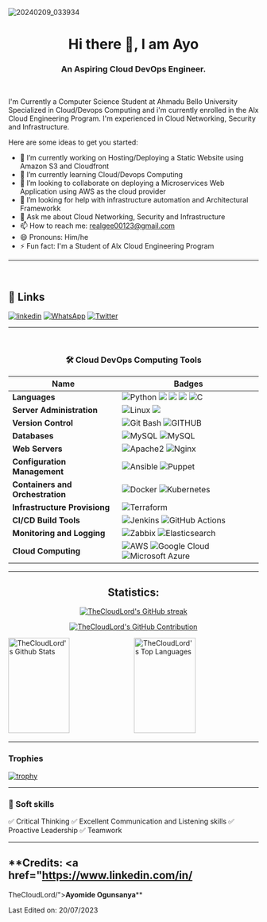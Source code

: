 ![20240209_033934](https://github.com/ArchBishop009/ArchBishop009/assets/144915258/f43066ba-6ba2-47cc-88d3-ce2f2af85133)
<h1 align="center">Hi there 👋, I am Ayo</h1>
<h3 align="center">An Aspiring Cloud DevOps Engineer. </h3>
<br/>


I'm Currently a Computer Science Student at Ahmadu Bello University Specialized in Cloud/Devops Computing and i'm currently enrolled in the Alx Cloud Engineering Program. I'm experienced in Cloud Networking, Security and Infrastructure.

Here are some ideas to get you started:

- 🔭 I’m currently working on Hosting/Deploying a Static Website using Amazon S3 and Cloudfront
- 🌱 I’m currently learning Cloud/Devops Computing
- 👯 I’m looking to collaborate on deploying a Microservices Web Application using AWS as the cloud provider 
- 🤔 I’m looking for help with infrastructure automation and Architectural Frameworkk
- 💬 Ask me about Cloud Networking, Security and Infrastructure
- 📫 How to reach me: realgee00123@gmail.com
- 😄 Pronouns: Him/he
- ⚡ Fun fact: I'm a Student of Alx Cloud Engineering Program
  
<hr>
<br>

## 🔗 Links
[![linkedin](https://img.shields.io/badge/linkedin-0A66C2?style=for-the-badge&logo=linkedin&logoColor=white)](https://www.linkedin.com/in/ayomide-ogunsanya-76895a2a8/)
[![WhatsApp](https://img.shields.io/badge/WhatsApp-25D366?style=for-the-badge&logo=whatsapp&logoColor=white)](https://wa.me/2348132162520)
[![Twitter](https://img.shields.io/badge/Twitter-1DA1F2?style=for-the-badge&logo=Twitter&logoColor=white)](https://twitter.com/thecloudlord_)


<hr>
<br>


<div align="center">

### 🛠 Cloud DevOps Computing Tools

Name | Badges
--- | --- 
**Languages**  |  ![Python](https://img.shields.io/badge/Python-%230175C2.svg?style=for-the-badge&logo=Python&logoColor=white) <img src="https://img.shields.io/badge/JavaScript-323330?style=for-the-badge&logo=javascript&logoColor=F7DF1E" /> <img src="https://img.shields.io/badge/CSS3-1572B6?style=for-the-badge&logo=css3&logoColor=white" /> <img src="https://img.shields.io/badge/HTML5-E34F26?style=for-the-badge&logo=html5&logoColor=white" /> ![C](https://img.shields.io/badge/c-%2300599C.svg?style=for-the-badge&logo=c&logoColor=white)
**Server Administration** |  ![Linux](https://img.shields.io/badge/Linux-%23FF9900.svg?style=for-the-badge&logo=Linux&logoColor=white) <img src="https://img.shields.io/badge/Windows-1572B6?style=for-the-badge&logo=windows&logoColor=white" />
**Version Control** |  ![Git Bash](https://img.shields.io/badge/git-%23F24E1E.svg?style=for-the-badge&logo=git&logoColor=white) ![GITHUB](https://img.shields.io/badge/github-%2300f.svg?style=for-the-badge&logo=github&logoColor=white)
**Databases**  |![MySQL](https://img.shields.io/badge/mysql-%2300f.svg?style=for-the-badge&logo=mysql&logoColor=white) ![MySQL](https://img.shields.io/badge/postgresql-%2300f.svg?style=for-the-badge&logo=postgresql&logoColor=white)
**Web Servers** |  ![Apache2](https://img.shields.io/badge/apache-%23F24E1E.svg?style=for-the-badge&logo=apache&logoColor=white) ![Nginx](https://img.shields.io/badge/Nginx-%234ea94b.svg?style=for-the-badge&logo=nginx&logoColor=white)
**Configuration Management** | ![Ansible](https://img.shields.io/badge/Ansible-000?style=for-the-badge&logo=ansible&logoColor=white) ![Puppet](https://img.shields.io/badge/Puppet-fff?style=for-the-badge&logo=Puppet&logoColor=yellow)
**Containers and Orchestration** | ![Docker](https://img.shields.io/badge/docker-%230175C2.svg?style=for-the-badge&logo=docker&logoColor=white) ![Kubernetes](https://img.shields.io/badge/kubernetes-%230175C2.svg?style=for-the-badge&logo=kubernetes&logoColor=white)
**Infrastructure Provisiong** | ![Terraform](https://img.shields.io/badge/Terraform-%23430098.svg?style=for-the-badge&logo=terraform&logoColor=white)
**CI/CD Build Tools**   | ![Jenkins](https://img.shields.io/badge/Jenkins-fff?style=for-the-badge&logo=jenkins&logoColor=red) ![GitHub Actions](https://img.shields.io/badge/github%20actions-%232671E5.svg?style=for-the-badge&logo=githubactions&logoColor=white)
**Monitoring and Logging**   | ![Zabbix](https://img.shields.io/badge/Zabbix-ff0000?style=for-the-badge&logo=zabbix&logoColor=white) ![Elasticsearch](https://img.shields.io/badge/Elasticsearch-fff?style=for-the-badge&logo=elasticsearch&logoColor=yellow) 
**Cloud Computing** | ![AWS](https://img.shields.io/badge/AWS-%23FF9900.svg?style=for-the-badge&logo=amazon-aws&logoColor=white)  ![Google Cloud](https://img.shields.io/badge/Google%20Cloud-fff?style=for-the-badge&logo=Google%20Cloud&logoColor=red) ![Microsoft Azure](https://img.shields.io/badge/Microsoft%20Azure-%230175C2.svg?style=for-the-badge&logo=Microsoft%20Azure&logoColor=white)

</p> 

</div>

<hr>

<h2 align="center"> Statistics: </h2>

<p align="center">
  <a href="https://github.com/michaelagbiaowei">
    <img src="https://github-readme-streak-stats.herokuapp.com/?user=TheCloudLord&theme=radical&border=7F3FBF&background=0D1117" alt="TheCloudLord's GitHub streak"/>
  </a>
</p>

<p align="center">
  <a href="https://github.com/TheCloudLord">
    <img src="https://github-profile-summary-cards.vercel.app/api/cards/profile-details?username=TheCloudLord&theme=radical" alt="TheCloudLord's GitHub Contribution"/>
  </a>
</p>


<a> 
  <a href="https://github.com/TheCloudLord"><img alt="TheCloudLord's Github Stats" src="https://denvercoder1-github-readme-stats.vercel.app/api?username=TheCloudLord&show_icons=true&count_private=true&theme=react&border_color=7F3FBF&bg_color=0D1117&title_color=CDB4DB&icon_color=CDB4DB" height="192px" width="49.5%"/></a>
  <a href="https://github.com/TheCloudLord"><img alt="TheCloudLord's Top Languages" src="https://denvercoder1-github-readme-stats.vercel.app/api/top-langs/?username=TheCloudLord&langs_count=8&layout=compact&theme=react&border_color=7F3FBF&bg_color=0D1117&title_color=CDB4DB&icon_color=CDB4DB" height="192px" width="49.5%"/></a>
  <br/>
</a>

----

### Trophies

[![trophy](https://github-profile-trophy.vercel.app/?username=TheCloudLord)](https://github.com/ryo-ma/github-profile-trophy)

<hr>

### 👔 Soft skills

✅ Critical Thinking
✅ Excellent Communication and Listening skills
✅ Proactive Leadership
✅ Teamwork


 ----
## **Credits: <a href="https://www.linkedin.com/in/
TheCloudLord/"><b>Ayomide Ogunsanya</b></a>**

Last Edited on: 20/07/2023
